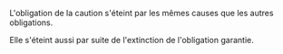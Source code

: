 L'obligation de la caution s'éteint par les mêmes causes que les autres obligations.  

  

Elle s'éteint aussi par suite de l'extinction de l'obligation garantie.

